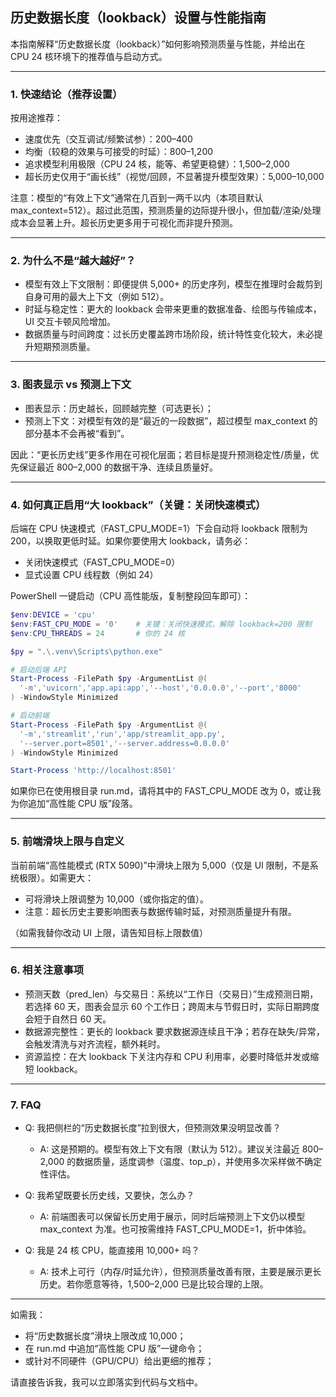 ## 历史数据长度（lookback）设置与性能指南

本指南解释“历史数据长度（lookback）”如何影响预测质量与性能，并给出在 CPU 24 核环境下的推荐值与启动方式。

---

### 1. 快速结论（推荐设置）

按用途推荐：
- 速度优先（交互调试/频繁试参）：200–400
- 均衡（较稳的效果与可接受的时延）：800–1,200
- 追求模型利用极限（CPU 24 核，能等、希望更稳健）：1,500–2,000
- 超长历史仅用于“画长线”（视觉/回顾，不显著提升模型效果）：5,000–10,000

注意：模型的“有效上下文”通常在几百到一两千以内（本项目默认 max_context=512）。超过此范围，预测质量的边际提升很小，但加载/渲染/处理成本会显著上升。超长历史更多用于可视化而非提升预测。

---

### 2. 为什么不是“越大越好”？

- 模型有效上下文限制：即便提供 5,000+ 的历史序列，模型在推理时会裁剪到自身可用的最大上下文（例如 512）。
- 时延与稳定性：更大的 lookback 会带来更重的数据准备、绘图与传输成本，UI 交互卡顿风险增加。
- 数据质量与时间跨度：过长历史覆盖跨市场阶段，统计特性变化较大，未必提升短期预测质量。

---

### 3. 图表显示 vs 预测上下文

- 图表显示：历史越长，回顾越完整（可选更长）；
- 预测上下文：对模型有效的是“最近的一段数据”，超过模型 max_context 的部分基本不会再被“看到”。

因此：“更长历史线”更多作用在可视化层面；若目标是提升预测稳定性/质量，优先保证最近 800–2,000 的数据干净、连续且质量好。

---

### 4. 如何真正启用“大 lookback”（关键：关闭快速模式）

后端在 CPU 快速模式（FAST_CPU_MODE=1）下会自动将 lookback 限制为 200，以换取更低时延。如果你要使用大 lookback，请务必：

- 关闭快速模式（FAST_CPU_MODE=0）
- 显式设置 CPU 线程数（例如 24）

PowerShell 一键启动（CPU 高性能版，复制整段回车即可）：

```powershell
$env:DEVICE = 'cpu'
$env:FAST_CPU_MODE = '0'    # 关键：关闭快速模式，解除 lookback=200 限制
$env:CPU_THREADS = 24       # 你的 24 核

$py = ".\.venv\Scripts\python.exe"

# 启动后端 API
Start-Process -FilePath $py -ArgumentList @(
  '-m','uvicorn','app.api:app','--host','0.0.0.0','--port','8000'
) -WindowStyle Minimized

# 启动前端
Start-Process -FilePath $py -ArgumentList @(
  '-m','streamlit','run','app/streamlit_app.py',
  '--server.port=8501','--server.address=0.0.0.0'
) -WindowStyle Minimized

Start-Process 'http://localhost:8501'
```

如果你已在使用根目录 run.md，请将其中的 FAST_CPU_MODE 改为 0，或让我为你追加“高性能 CPU 版”段落。

---

### 5. 前端滑块上限与自定义

当前前端“高性能模式 (RTX 5090)”中滑块上限为 5,000（仅是 UI 限制，不是系统极限）。如需更大：
- 可将滑块上限调整为 10,000（或你指定的值）。
- 注意：超长历史主要影响图表与数据传输时延，对预测质量提升有限。

（如需我替你改动 UI 上限，请告知目标上限数值）

---

### 6. 相关注意事项

- 预测天数（pred_len）与交易日：系统以“工作日（交易日）”生成预测日期，若选择 60 天，图表会显示 60 个工作日；跨周末与节假日时，实际日期跨度会短于自然日 60 天。
- 数据源完整性：更长的 lookback 要求数据源连续且干净；若存在缺失/异常，会触发清洗与对齐流程，额外耗时。
- 资源监控：在大 lookback 下关注内存和 CPU 利用率，必要时降低并发或缩短 lookback。

---

### 7. FAQ

- Q: 我把侧栏的“历史数据长度”拉到很大，但预测效果没明显改善？
  - A: 这是预期的。模型有效上下文有限（默认为 512）。建议关注最近 800–2,000 的数据质量，适度调参（温度、top_p），并使用多次采样做不确定性评估。

- Q: 我希望既要长历史线，又要快，怎么办？
  - A: 前端图表可以保留长历史用于展示，同时后端预测上下文仍以模型 max_context 为准。也可按需维持 FAST_CPU_MODE=1，折中体验。

- Q: 我是 24 核 CPU，能直接用 10,000+ 吗？
  - A: 技术上可行（内存/时延允许），但预测质量改善有限，主要是展示更长历史。若你愿意等待，1,500–2,000 已是比较合理的上限。

---

如需我：
- 将“历史数据长度”滑块上限改成 10,000；
- 在 run.md 中追加“高性能 CPU 版”一键命令；
- 或针对不同硬件（GPU/CPU）给出更细的推荐；

请直接告诉我，我可以立即落实到代码与文档中。
